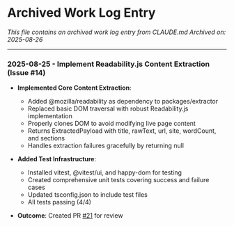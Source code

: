 # Archived Work Log Entry

*This file contains an archived work log entry from CLAUDE.md*
*Archived on: 2025-08-26*

---

### 2025-08-25 - Implement Readability.js Content Extraction (Issue #14)

- **Implemented Core Content Extraction**:
  - Added @mozilla/readability as dependency to packages/extractor
  - Replaced basic DOM traversal with robust Readability.js implementation
  - Properly clones DOM to avoid modifying live page content
  - Returns ExtractedPayload with title, rawText, url, site, wordCount, and sections
  - Handles extraction failures gracefully by returning null
- **Added Test Infrastructure**:

  - Installed vitest, @vitest/ui, and happy-dom for testing
  - Created comprehensive unit tests covering success and failure cases
  - Updated tsconfig.json to include test files
  - All tests passing (4/4)

- **Outcome**: Created PR [#21](https://github.com/josephrclick/briefcase-extension/pull/21) for review
